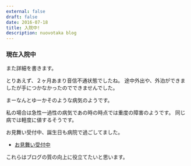 ```yaml
---
external: false
draft: false
date: 2016-07-18
title: 入院中!
description: nuovotaka blog
---
```


### 現在入院中

また詳細を書きます。

とりあえず、２ヶ月あまり音信不通状態でしたね。
途中外出や、外泊ができましたが手につかなかったのでできませんでした。

まーなんとゆーかそのような病気のようです。

私の場合は急性一過性の病気であの時の時点では重度の障害のようです。
同じ病では軽度に値するそうです。

お見舞い受付中、誕生日も病院で過ごしてました。

- [お見舞い受付中](https://www.amazon.co.jp/gp/registry/wishlist/?ie=UTF8&cid=A1JZ10078NPJZ2)

これらはブログの質の向上に役立てたいと思います。
